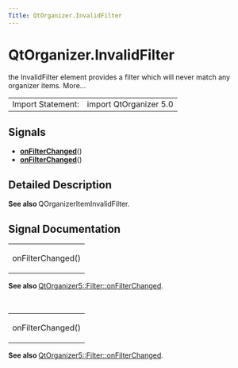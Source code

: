```yaml
---
Title: QtOrganizer.InvalidFilter
---
```


# QtOrganizer.InvalidFilter

<span class="subtitle"></span>
<!-- $$$InvalidFilter-brief -->
<p>the InvalidFilter element provides a filter which will never match any organizer items. More...</p>
<!-- @@@InvalidFilter -->
<table class="alignedsummary">
<tr><td class="memItemLeft rightAlign topAlign"> Import Statement:</td><td class="memItemRight bottomAlign"> import QtOrganizer 5.0</td></tr></table><ul>
</ul>
<h2 id="signals">Signals</h2>
<ul>
<li class="fn"><b><b><a href="#onFilterChanged-signal">onFilterChanged</a></b></b>()</li>
<li class="fn"><b><b><a href="#onFilterChanged-signal">onFilterChanged</a></b></b>()</li>
</ul>
<!-- $$$InvalidFilter-description -->
<h2 id="details">Detailed Description</h2>
</p>
<p><b>See also </b>QOrganizerItemInvalidFilter.</p>
<!-- @@@InvalidFilter -->
<h2>Signal Documentation</h2>
<!-- $$$onFilterChanged -->
<table class="qmlname"><tr valign="top" id="onFilterChanged-signal"><td class="tblQmlFuncNode"><p><span class="name">onFilterChanged</span>()</p></td></tr></table><p><b>See also </b><a href="QtOrganizer.Filter.md#onFilterChanged-signal">QtOrganizer5::Filter::onFilterChanged</a>.</p>
<!-- @@@onFilterChanged -->
<br/>
<!-- $$$onFilterChanged -->
<table class="qmlname"><tr valign="top" id="onFilterChanged-signal"><td class="tblQmlFuncNode"><p><span class="name">onFilterChanged</span>()</p></td></tr></table><p><b>See also </b><a href="QtOrganizer.Filter.md#onFilterChanged-signal">QtOrganizer5::Filter::onFilterChanged</a>.</p>
<!-- @@@onFilterChanged -->
<br/>
